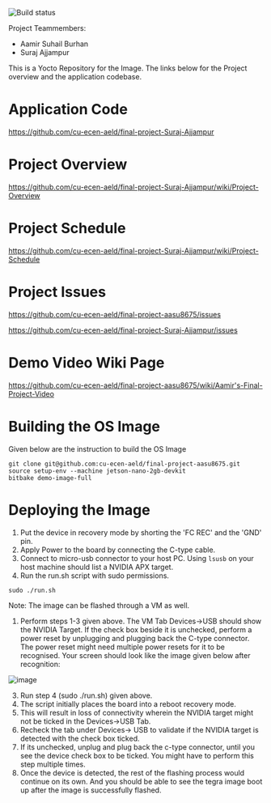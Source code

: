 ![Build status](https://builder.madison.systems/badges/tegrademo-dunfell-32-7.svg)

Project Teammembers:
* Aamir Suhail Burhan
* Suraj Ajjampur

This is a Yocto Repository for the Image. The links below for the Project overview and the application codebase.

# Application Code
https://github.com/cu-ecen-aeld/final-project-Suraj-Ajjampur

# Project Overview
https://github.com/cu-ecen-aeld/final-project-Suraj-Ajjampur/wiki/Project-Overview

# Project Schedule
https://github.com/cu-ecen-aeld/final-project-Suraj-Ajjampur/wiki/Project-Schedule

# Project Issues
https://github.com/cu-ecen-aeld/final-project-aasu8675/issues

https://github.com/cu-ecen-aeld/final-project-Suraj-Ajjampur/issues

# Demo Video Wiki Page
https://github.com/cu-ecen-aeld/final-project-aasu8675/wiki/Aamir's-Final-Project-Video

# Building the OS Image
Given below are the instruction to build the OS Image

```
git clone git@github.com:cu-ecen-aeld/final-project-aasu8675.git
source setup-env --machine jetson-nano-2gb-devkit
bitbake demo-image-full
```

# Deploying the Image
1. Put the device in recovery mode by shorting the 'FC REC' and the 'GND' pin.
2. Apply Power to the board by connecting the C-type cable.
3. Connect to micro-usb connector to your host PC. Using `lsusb` on your host machine should list a NVIDIA APX target.
4. Run the run.sh script with sudo permissions.

```
sudo ./run.sh
```

Note: The image can be flashed through a VM as well. 
1. Perform steps 1-3 given above. The VM Tab Devices->USB should show the NVIDIA Target. If the check box beside it is unchecked, perform a power reset by unplugging and plugging back the C-type connector. The power reset might need multiple power resets for it to be recognised. Your screen should look like the image given below after recognition:

![image](https://github.com/cu-ecen-aeld/final-project-aasu8675/assets/123521880/938f471b-6c80-4c61-9e68-060685336b4f)

3. Run step 4 (sudo ./run.sh) given above.
4. The script initially places the board into a reboot recovery mode.
5. This will result in loss of connectivity wherein the NVIDIA target might not be ticked in the Devices->USB Tab.
6. Recheck the tab under Devices-> USB to validate if the NVIDIA target is detected with the check box ticked.
7. If its unchecked, unplug and plug back the c-type connector, until you see the device check box to be ticked. You might have to perform this step multiple times.
8. Once the device is detected, the rest of the flashing process would continue on its own. And you should be able to see the tegra image boot up after the image is successfully flashed.

